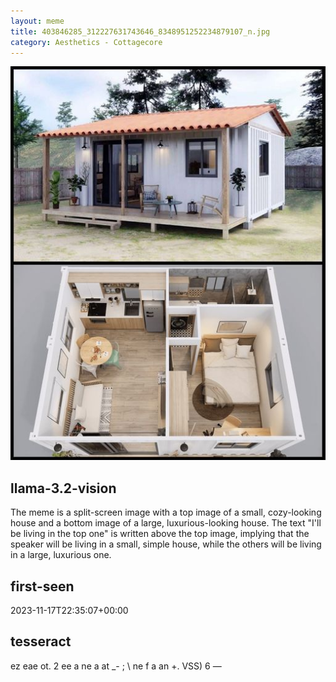 ```yaml
---
layout: meme
title: 403846285_312227631743646_8348951252234879107_n.jpg
category: Aesthetics - Cottagecore
---
```


<div markdown="0"><a href="403846285_312227631743646_8348951252234879107_n.jpg"><img class="photo" src="403846285_312227631743646_8348951252234879107_n.jpg" /></a>

<h2>llama-3.2-vision</h2>
<p title="Llama-3.2-Vision-11B is a really good model that probably gets the visual details right but doesn't understand literary or media references, and often fails to accurately represent the physical arrangement of objects and the implied relationships between the objects.">The meme is a split-screen image with a top image of a small, cozy-looking house and a bottom image of a large, luxurious-looking house. The text &quot;I&#x27;ll be living in the top one&quot; is written above the top image, implying that the speaker will be living in a small, simple house, while the others will be living in a large, luxurious one.</p>

<h2>first-seen</h2>
<p title="Because Git doesn't preserve file modification times, this metadata file contains the file's modification time when it was added to the library.">2023-11-17T22:35:07+00:00</p>

<h2>tesseract</h2>
<p title="Tesseract is often terrible and just gives a lot of nonsense characters, but it used to be the state of the art, and usually it is better at correctly representing text than llama-3.2-vision-11b.">ez eae ot. 2 ee a ne a at _- ; \ ne f a an +. VSS) 6 —</p>

</div>

